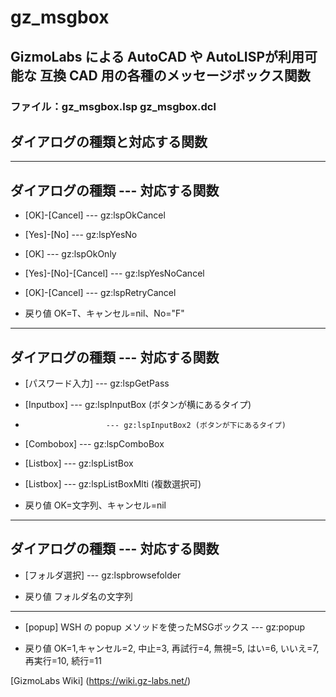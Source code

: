# gz_msgbox
## GizmoLabs による AutoCAD や AutoLISPが利用可能な 互換 CAD 用の各種のメッセージボックス関数
### ファイル：gz_msgbox.lsp gz_msgbox.dcl

## ダイアログの種類と対応する関数

------------------------------------------------------------------
ダイアログの種類      --- 対応する関数
------------------------------------------------------------------
- [OK]-[Cancel]         --- gz:lspOkCancel
- [Yes]-[No]            --- gz:lspYesNo
- [OK]                  --- gz:lspOkOnly
- [Yes]-[No]-[Cancel]   --- gz:lspYesNoCancel
- [OK]-[Cancel]         --- gz:lspRetryCancel

- 戻り値 OK=T、キャンセル=nil、No="F"

------------------------------------------------------------------
ダイアログの種類      --- 対応する関数
------------------------------------------------------------------
- [パスワード入力]      --- gz:lspGetPass
- [Inputbox]            --- gz:lspInputBox  (ボタンが横にあるタイプ)
-                       --- gz:lspInputBox2 (ボタンが下にあるタイプ)
- [Combobox]            --- gz:lspComboBox
- [Listbox]             --- gz:lspListBox
- [Listbox]             --- gz:lspListBoxMlti (複数選択可)

- 戻り値 OK=文字列、キャンセル=nil

------------------------------------------------------------------
ダイアログの種類      --- 対応する関数
------------------------------------------------------------------
- [フォルダ選択]        --- gz:lspbrowsefolder

- 戻り値 フォルダ名の文字列
------------------------------------------------------------------
- [popup] WSH の popup メソッドを使ったMSGボックス --- gz:popup

- 戻り値 OK=1,キャンセル=2, 中止=3, 再試行=4, 無視=5,  はい=6, いいえ=7, 再実行=10, 続行=11



[GizmoLabs Wiki] (https://wiki.gz-labs.net/)
